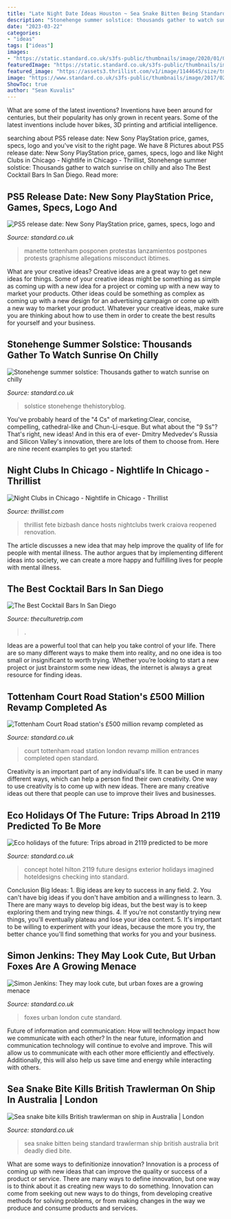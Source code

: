 ```yaml
---
title: "Late Night Date Ideas Houston ~ Sea Snake Bitten Being Standard Trawlerman Ship British Australia Brit Deadly Died Bite"
description: "Stonehenge summer solstice: thousands gather to watch sunrise on chilly"
date: "2023-03-22"
categories:
- "ideas"
tags: ["ideas"]
images:
- "https://static.standard.co.uk/s3fs-public/thumbnails/image/2020/01/07/09/playstation-5-0701.jpg"
featuredImage: "https://static.standard.co.uk/s3fs-public/thumbnails/image/2019/06/19/09/hilton-100-checking-into-2119-exterior-0.jpg"
featured_image: "https://assets3.thrillist.com/v1/image/1144645/size/tmg-facebook_social.jpg"
image: "https://www.standard.co.uk/s3fs-public/thumbnails/image/2017/02/10/07/tcr.jpg"
ShowToc: true
author: "Sean Kuvalis"
---
```



What are some of the latest inventions?
Inventions have been around for centuries, but their popularity has only grown in recent years. Some of the latest inventions include hover bikes, 3D printing and artificial intelligence.

	

		
searching about PS5 release date: New Sony PlayStation price, games, specs, logo and you've visit to the right page. We have 8 Pictures about PS5 release date: New Sony PlayStation price, games, specs, logo and like Night Clubs in Chicago - Nightlife in Chicago - Thrillist, Stonehenge summer solstice: Thousands gather to watch sunrise on chilly and also The Best Cocktail Bars In San Diego. Read more:
		
    
## PS5 Release Date: New Sony PlayStation Price, Games, Specs, Logo And

<img loading=lazy src="https://static.standard.co.uk/s3fs-public/thumbnails/image/2020/01/07/09/playstation-5-0701.jpg" onerror="this.onerror=null;this.src='https://tse4.mm.bing.net/th?id=OIP.O-gTrd43O5W8QDUQa16cfQHaE8&amp;pid=15.1';" alt="PS5 release date: New Sony PlayStation price, games, specs, logo and">

_Source: standard.co.uk_

>manette tottenham posponen protestas lanzamientos postpones protests graphisme allegations misconduct ibtimes. 

	

What are your creative ideas?
Creative ideas are a great way to get new ideas for things. Some of your creative ideas might be something as simple as coming up with a new idea for a project or coming up with a new way to market your products. Other ideas could be something as complex as coming up with a new design for an advertising campaign or come up with a new way to market your product. Whatever your creative ideas, make sure you are thinking about how to use them in order to create the best results for yourself and your business.

    
## Stonehenge Summer Solstice: Thousands Gather To Watch Sunrise On Chilly

<img loading=lazy src="https://static.standard.co.uk/s3fs-public/thumbnails/image/2019/06/21/07/summersolstice210619b-9.jpg" onerror="this.onerror=null;this.src='https://tse4.mm.bing.net/th?id=OIP.OLwteEA-nYWQFEyt9uIH0QHaE7&amp;pid=15.1';" alt="Stonehenge summer solstice: Thousands gather to watch sunrise on chilly">

_Source: standard.co.uk_

>solstice stonehenge thehistoryblog. 

	

You've probably heard of the "4 Cs" of marketing:Clear, concise, compelling, cathedral-like and Chun-Li-esque. But what about the "9 Ss"? That's right, new ideas! And in this era of ever- Dmitry Medvedev's Russia and Silicon Valley's innovation, there are lots of them to choose from. Here are nine recent examples to get you started: 

    
## Night Clubs In Chicago - Nightlife In Chicago - Thrillist

<img loading=lazy src="https://assets3.thrillist.com/v1/image/1144645/size/tmg-facebook_social.jpg" onerror="this.onerror=null;this.src='https://tse4.mm.bing.net/th?id=OIP.T7VyIZ0ZWz7oHj58Ex8h3QHaEu&amp;pid=15.1';" alt="Night Clubs in Chicago - Nightlife in Chicago - Thrillist">

_Source: thrillist.com_

>thrillist fete bizbash dance hosts nightclubs twerk craiova reopened renovation. 

	

The article discusses a new idea that may help improve the quality of life for people with mental illness. The author argues that by implementing different ideas into society, we can create a more happy and fulfilling lives for people with mental illness.

    
## The Best Cocktail Bars In San Diego

<img loading=lazy src="https://img.theculturetrip.com/1440x/smart/images/56-3944869-1441657581e17ea083afbf4cdf8af43b71531ac3f1.jpg" onerror="this.onerror=null;this.src='https://tse2.mm.bing.net/th?id=OIP.FkdBzGqpruH5EOasjQPVngHaE9&amp;pid=15.1';" alt="The Best Cocktail Bars In San Diego">

_Source: theculturetrip.com_

>. 

	

Ideas are a powerful tool that can help you take control of your life. There are so many different ways to make them into reality, and no one idea is too small or insignificant to worth trying. Whether you’re looking to start a new project or just brainstorm some new ideas, the internet is always a great resource for finding ideas.

    
## Tottenham Court Road Station&#039;s £500 Million Revamp Completed As

<img loading=lazy src="https://www.standard.co.uk/s3fs-public/thumbnails/image/2017/02/10/07/tcr.jpg" onerror="this.onerror=null;this.src='https://tse4.mm.bing.net/th?id=OIP.uxHGwgNSK5nOzHYpUygTfwHaE7&amp;pid=15.1';" alt="Tottenham Court Road station&#039;s £500 million revamp completed as">

_Source: standard.co.uk_

>court tottenham road station london revamp million entrances completed open standard. 

	

Creativity is an important part of any individual's life. It can be used in many different ways, which can help a person find their own creativity. One way to use creativity is to come up with new ideas. There are many creative ideas out there that people can use to improve their lives and businesses.

    
## Eco Holidays Of The Future: Trips Abroad In 2119 Predicted To Be More

<img loading=lazy src="https://static.standard.co.uk/s3fs-public/thumbnails/image/2019/06/19/09/hilton-100-checking-into-2119-exterior-0.jpg" onerror="this.onerror=null;this.src='https://tse4.mm.bing.net/th?id=OIP.8HZ2OEHxssjDEbDYUd1oJQHaE8&amp;pid=15.1';" alt="Eco holidays of the future: Trips abroad in 2119 predicted to be more">

_Source: standard.co.uk_

>concept hotel hilton 2119 future designs exterior holidays imagined hoteldesigns checking into standard. 

	

Conclusion
Big Ideas: 1. Big ideas are key to success in any field.
2. You can't have big ideas if you don't have ambition and a willingness to learn.
3. There are many ways to develop big ideas, but the best way is to keep exploring them and trying new things.
4. If you're not constantly trying new things, you'll eventually plateau and lose your idea content.
5. It's important to be willing to experiment with your ideas, because the more you try, the better chance you'll find something that works for you and your business.

    
## Simon Jenkins: They May Look Cute, But Urban Foxes Are A Growing Menace

<img loading=lazy src="https://static.standard.co.uk/s3fs-public/thumbnails/image/2015/05/19/12/Urbanfox_1.jpg" onerror="this.onerror=null;this.src='https://tse2.mm.bing.net/th?id=OIP.cOBLqvKd60gkDWLVt1TUFgHaE8&amp;pid=15.1';" alt="Simon Jenkins: They may look cute, but urban foxes are a growing menace">

_Source: standard.co.uk_

>foxes urban london cute standard. 

	

Future of information and communication: How will technology impact how we communicate with each other?
In the near future, information and communication technology will continue to evolve and improve. This will allow us to communicate with each other more efficiently and effectively. Additionally, this will also help us save time and energy while interacting with others.

    
## Sea Snake Bite Kills British Trawlerman On Ship In Australia | London

<img loading=lazy src="https://static.standard.co.uk/s3fs-public/thumbnails/image/2018/10/05/08/SeaSnake0410a.jpg" onerror="this.onerror=null;this.src='https://tse3.mm.bing.net/th?id=OIP.3ChI8zO_vssA1MDT-O5pxQHaE7&amp;pid=15.1';" alt="Sea snake bite kills British trawlerman on ship in Australia | London">

_Source: standard.co.uk_

>sea snake bitten being standard trawlerman ship british australia brit deadly died bite. 

	

What are some ways to definitionize innovation?
Innovation is a process of coming up with new ideas that can improve the quality or success of a product or service. There are many ways to define innovation, but one way is to think about it as creating new ways to do something. Innovation can come from seeking out new ways to do things, from developing creative methods for solving problems, or from making changes in the way we produce and consume products and services.

